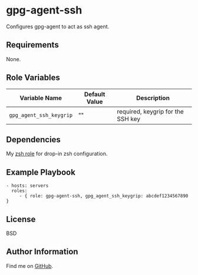 gpg-agent-ssh
=========

Configures gpg-agent to act as ssh agent.

Requirements
------------

None.

Role Variables
--------------

| Variable Name | Default Value | Description |
--------------- |---------------|--------------
`gpg_agent_ssh_keygrip` | "" | required, keygrip for the SSH key


Dependencies
------------

My [zsh role](https://github.com/ThreeFx/zsh) for drop-in zsh configuration.

Example Playbook
----------------

    - hosts: servers
      roles:
         - { role: gpg-agent-ssh, gpg_agent_ssh_keygrip: abcdef1234567890 }

License
-------

BSD

Author Information
------------------

Find me on [GitHub](https://github.com/ThreeFx).
